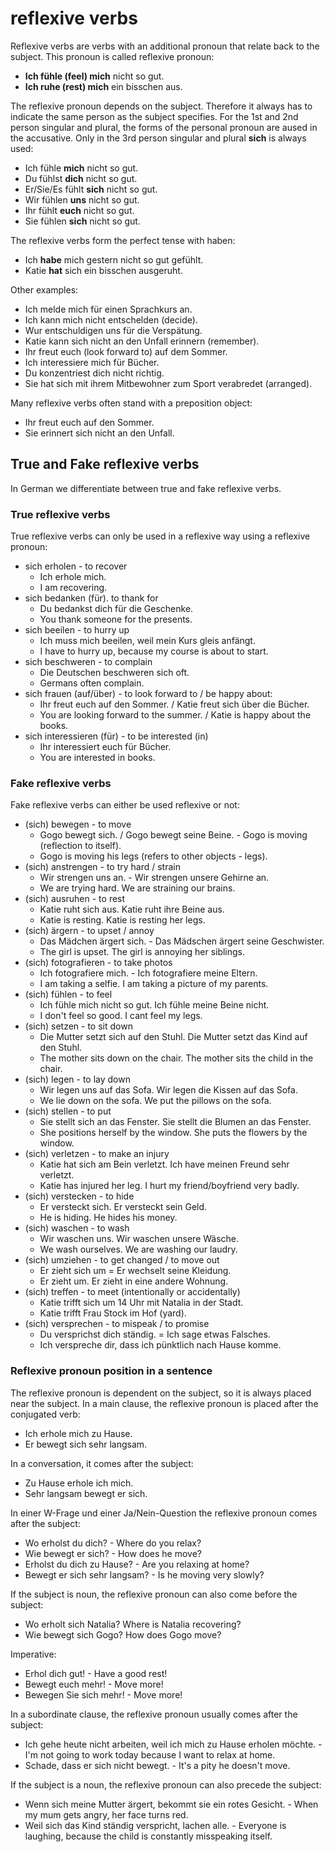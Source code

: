 # reflexive verbs

Reflexive verbs are verbs with an additional pronoun that relate back to the subject. This pronoun is called reflexive pronoun:
-  **Ich fühle (feel) mich** nicht so gut.
-  **Ich ruhe (rest) mich** ein bisschen aus.

The reflexive pronoun depends on the subject. Therefore it always has to indicate the same person as the subject specifies. For the 1st and 2nd person singular and plural, the forms of the personal pronoun are aused in the accusative. Only in the 3rd person singular and plural **sich** is always used:
-  Ich fühle **mich** nicht so gut.
-  Du fühlst **dich** nicht so gut.
-  Er/Sie/Es fühlt **sich** nicht so gut.
-  Wir fühlen **uns** nicht so gut.
-  Ihr fühlt **euch** nicht so gut.
-  Sie fühlen **sich** nicht so gut.

The reflexive verbs form the perfect tense with haben:
- Ich **habe** mich gestern nicht so gut gefühlt.
- Katie **hat** sich ein bisschen ausgeruht.



Other examples:
-  Ich melde mich für einen Sprachkurs an.
-  Ich kann mich nicht entschelden (decide).
-  Wur entschuldigen uns für die Verspätung.
-  Katie kann sich nicht an den Unfall erinnern (remember).
-  Ihr freut euch (look forward to) auf dem Sommer.
-  Ich interessiere mich für Bücher.
-  Du konzentriest dich nicht richtig.
-  Sie hat sich mit ihrem Mitbewohner zum Sport verabredet (arranged).

Many reflexive verbs often stand with a preposition object:
-  Ihr freut euch auf den Sommer.
-  Sie erinnert sich nicht an den Unfall.

## True and Fake reflexive verbs

In German we differentiate between true and fake reflexive verbs.


### True reflexive verbs

True reflexive verbs can only be used in a reflexive way using a reflexive pronoun:

-  sich erholen - to recover
    -  Ich erhole mich.
    -  I am recovering.
-  sich bedanken (für). to thank for
    -  Du bedankst dich für die Geschenke.
    - You thank someone for the presents.
-  sich beeilen - to hurry up
    -  Ich muss mich beeilen, weil mein Kurs gleis anfängt. 
    -  I have to hurry up, because my course is about to start.
-  sich beschweren - to complain
    -  Die Deutschen beschweren sich oft.
    -  Germans often complain.
-  sich frauen (auf/über) - to look forward to / be happy about: 
    -  Ihr freut euch auf den Sommer. / Katie freut sich über die Bücher.
    -  You are looking forward to the summer. / Katie is happy about the books.
-  sich interessieren (für) -  to be interested (in)
    -   Ihr interessiert euch für Bücher. 
    -  You are interested in books.

### Fake reflexive verbs

Fake reflexive verbs can either be used reflexive or not:

- (sich) bewegen - to move
    -  Gogo bewegt sich. / Gogo bewegt seine Beine. - Gogo is moving (reflection to itself).
    -  Gogo is moving his legs (refers to other objects - legs).
-  (sich) anstrengen - to try hard / strain
    -  Wir strengen uns an. - Wir strengen unsere Gehirne an.
    -  We are trying hard. We are straining our brains.
-  (sich) ausruhen - to rest
    -  Katie ruht sich aus. Katie ruht ihre Beine aus.
    -  Katie is resting. Katie is resting her legs.
-  (sich) ärgern - to upset / annoy
    -  Das Mädchen ärgert sich. - Das Mädschen ärgert seine Geschwister.
    -  The girl is upset. The girl is annoying her siblings.
-  (sich) fotografieren - to take photos
    -  Ich fotografiere mich. - Ich fotografiere meine Eltern.
    -  I am taking a selfie. I am taking a picture of my parents.
-  (sich) fühlen - to feel
    -  Ich fühle mich nicht so gut. Ich fühle meine Beine nicht. 
    -  I don't feel so good. I cant feel my legs.
-  (sich) setzen - to sit down
    -  Die Mutter setzt sich auf den Stuhl. Die Mutter setzt das Kind auf den Stuhl.
    -  The mother sits down on the chair. The mother sits the child in the chair.
-  (sich) legen - to lay down
    -  Wir legen uns auf das Sofa. Wir legen die Kissen auf das Sofa.
    -  We lie down on the sofa. We put the pillows on the sofa.
-  (sich) stellen - to put
    -  Sie stellt sich an das Fenster. Sie stellt die Blumen an das Fenster.
    -  She positions herself by the window. She puts the flowers by the window.
-  (sich) verletzen - to make an injury
    -  Katie hat sich am Bein verletzt. Ich have meinen Freund sehr verletzt.
    -  Katie has injured her leg. I hurt my friend/boyfriend very badly.
-  (sich) verstecken - to hide
    -  Er versteckt sich. Er versteckt sein Geld.
    -  He is hiding. He hides his money.
-  (sich) waschen - to wash
    -  Wir waschen uns. Wir waschen unsere Wäsche.
    -  We wash ourselves. We are washing our laudry.
-  (sich) umziehen - to get changed / to move out
    -  Er zieht sich um = Er wechselt seine Kleidung.
    -  Er zieht um. Er zieht in eine andere Wohnung.
-  (sich) treffen - to meet (intentionally or accidentally)
    -  Katie trifft sich um 14 Uhr mit Natalia in der Stadt.
    -  Katie trifft Frau Stock im Hof (yard).
-  (sich) versprechen - to mispeak / to promise
    -  Du versprichst dich ständig. = Ich sage etwas Falsches.
    -  Ich verspreche dir, dass ich pünktlich nach Hause komme.

### Reflexive pronoun position in a sentence

The reflexive pronoun is dependent on the subject, so it is always placed near the subject. In a main clause, the reflexive pronoun is placed after the conjugated verb:

-    Ich erhole mich zu Hause.
-    Er bewegt sich sehr langsam.

In a conversation, it comes after the subject:

-    Zu Hause erhole ich mich.
-    Sehr langsam bewegt er sich.

In einer W-Frage und einer Ja/Nein-Question the reflexive pronoun comes after the subject:

-    Wo erholst du dich? - Where do you relax?
-    Wie bewegt er sich? - How does he move?
-    Erholst du dich zu Hause? - Are you relaxing at home?
-    Bewegt er sich sehr langsam? - Is he moving very slowly?

If the subject is noun, the reflexive pronoun can also come before the subject:
-    Wo erholt sich Natalia? Where is Natalia recovering?
-    Wie bewegt sich Gogo? How does Gogo move?

Imperative:
-    Erhol dich gut! - Have a good rest!
-    Bewegt euch mehr! - Move more!
-    Bewegen Sie sich mehr! - Move more!

In a subordinate clause, the reflexive pronoun usually comes after the subject:
-    Ich gehe heute nicht arbeiten, weil ich mich zu Hause erholen möchte. - I'm not going to work today because I want to relax at home.
-    Schade, dass er sich nicht bewegt. -    It's a pity he doesn't move.


If the subject is a noun, the reflexive pronoun can also precede the subject:

-    Wenn sich meine Mutter ärgert, bekommt sie ein rotes Gesicht. -    When my mum gets angry, her face turns red.
-    Weil sich das Kind ständig verspricht, lachen alle. - Everyone is laughing, because the child is constantly misspeaking itself.
